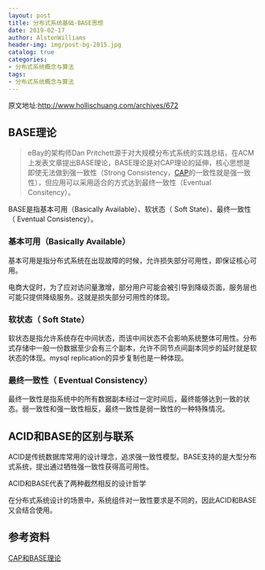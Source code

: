 ```yaml
---
layout: post
title: 分布式系统基础-BASE思想
date: 2019-02-17
author: AlstonWilliams
header-img: img/post-bg-2015.jpg
catalog: true
categories:
- 分布式系统概念与算法
tags:
- 分布式系统概念与算法
---
```

原文地址:http://www.hollischuang.com/archives/672

## BASE理论
> eBay的架构师Dan Pritchett源于对大规模分布式系统的实践总结，在ACM上发表文章提出BASE理论，BASE理论是对CAP理论的延伸，核心思想是即使无法做到强一致性（Strong Consistency，[CAP](http://www.hollischuang.com/archives/666)的一致性就是强一致性），但应用可以采用适合的方式达到最终一致性（Eventual Consitency）。

BASE是指基本可用（Basically Available）、软状态（ Soft State）、最终一致性（ Eventual Consistency）。

### 基本可用（Basically Available）

基本可用是指分布式系统在出现故障的时候，允许损失部分可用性，即保证核心可用。

电商大促时，为了应对访问量激增，部分用户可能会被引导到降级页面，服务层也可能只提供降级服务。这就是损失部分可用性的体现。

### 软状态（ Soft State）

软状态是指允许系统存在中间状态，而该中间状态不会影响系统整体可用性。分布式存储中一般一份数据至少会有三个副本，允许不同节点间副本同步的延时就是软状态的体现。mysql replication的异步复制也是一种体现。

### 最终一致性（ Eventual Consistency）

最终一致性是指系统中的所有数据副本经过一定时间后，最终能够达到一致的状态。弱一致性和强一致性相反，最终一致性是弱一致性的一种特殊情况。

## ACID和BASE的区别与联系

ACID是传统数据库常用的设计理念，追求强一致性模型。BASE支持的是大型分布式系统，提出通过牺牲强一致性获得高可用性。

ACID和BASE代表了两种截然相反的设计哲学

在分布式系统设计的场景中，系统组件对一致性要求是不同的，因此ACID和BASE又会结合使用。

## 参考资料

[CAP和BASE理论](http://my.oschina.net/foodon/blog/372703#OSC_h1_6)
